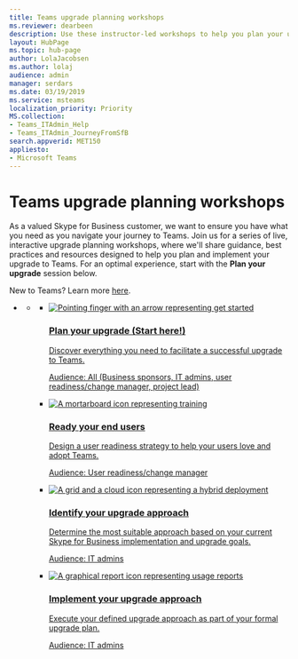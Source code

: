 ```yaml
---
title: Teams upgrade planning workshops
ms.reviewer: dearbeen
description: Use these instructor-led workshops to help you plan your upgrade to Microsoft Teams from Skype for Business.
layout: HubPage
ms.topic: hub-page
author: LolaJacobsen
ms.author: lolaj
audience: admin
manager: serdars
ms.date: 03/19/2019
ms.service: msteams
localization_priority: Priority
MS.collection: 
- Teams_ITAdmin_Help
- Teams_ITAdmin_JourneyFromSfB
search.appverid: MET150
appliesto: 
- Microsoft Teams
---
```

<div id="main" class="v2">
    <div class="container">
        <h1>Teams upgrade planning workshops</h1>
           <p>As a valued Skype for Business customer, we want to ensure you have what you need as you navigate your journey to Teams. Join us for a series of live, interactive upgrade planning workshops, where we'll share guidance, best practices and resources designed to help you plan and implement your upgrade to Teams. For an optimal experience, start with the <strong>Plan your upgrade</strong> session below.
            <p>New to Teams? Learn more <a href="http://docs.microsoft.com/microsoftteams/teams-overview">here</a>.
        <ul class="pivots">
            <li>
                <a href="#home" data-linktype="self-bookmark"></a>
                <ul id="home">
                    <li>
                        <a href="#home-all" data-linktype="self-bookmark"></a>
                        <ul id="home-all" class="panelContent cardsF cols cols2">        
    <li>
        <a href="https://microsoftteams.eventbuilder.com/PlanYourUpgrade"target="_blank">
        <div class="cardSize">
            <div class="cardPadding">
                <div class="card">
                    <div class="cardImageOuter">
                        <div class="cardImage">
                            <img src="https://docs.microsoft.com/en-us/office/media/icons/get-started-teams.svg" alt="Pointing finger with an arrow representing get started" />
                        </div>
                    </div>
                    <div class="cardText">
                        <h3>Plan your upgrade (Start here!)</h3>
                        <p>Discover everything you need to facilitate a successful upgrade to Teams.</p>
                        <p>Audience: All (Business sponsors, IT admins, user readiness/change manager, project lead)</p>
                    </div>
                </div>
            </div>
        </div>
        </a>
    </li>
    <li>
        <a href="https://microsoftteams.eventbuilder.com/UpgradeReadyUsers"target="_blank">
        <div class="cardSize">
            <div class="cardPadding">
                <div class="card">
                    <div class="cardImageOuter">
                        <div class="cardImage">
                            <img src="https://docs.microsoft.com/en-us/office/media/icons/education-tutorial-teams.svg" alt="A mortarboard icon representing training" />
                        </div>
                    </div>
                    <div class="cardText">
                        <h3>Ready your end users</h3>
                        <p>Design a user readiness strategy to help your users love and adopt Teams.</p>
                        <p>Audience: User readiness/change manager</p>
                    </div>
                </div>
            </div>
        </div>
        </a>
    </li>
    <li>
        <a href="https://microsoftteams.eventbuilder.com/UpgradeApproach"target="_blank">
        <div class="cardSize">
            <div class="cardPadding">
                <div class="card">
                    <div class="cardImageOuter">
                        <div class="cardImage">
                            <img src="https://docs.microsoft.com/en-us/office/media/icons/hybrid-teams.svg" alt="A grid and a cloud icon representing a hybrid deployment" />
                        </div>
                    </div>
                    <div class="cardText">
                        <h3>Identify your upgrade approach</h3>
                        <p>Determine the most suitable approach based on your current Skype for Business implementation and upgrade goals.</p>
                        <p>Audience: IT admins</p>
                    </div>
                </div>
            </div>
        </div>
        </a>
    </li>
    <li>
        <a href="https://microsoftteams.eventbuilder.com/UpgradeImplement"target="_blank">
        <div class="cardSize">
            <div class="cardPadding">
                <div class="card">
                    <div class="cardImageOuter">
                        <div class="cardImage">
                            <img src="https://docs.microsoft.com/en-us/office/media/icons/usage-report-teams.svg" alt="A graphical report icon representing usage reports" />
                        </div>
                    </div>
                    <div class="cardText">
                        <h3>Implement your upgrade approach</h3>
                        <p>Execute your defined upgrade approach as part of your formal upgrade plan.</p>
                        <p>Audience: IT admins</p>
                    </div>
                </div>
            </div>
        </div>
    </div>
    </div>
        </a>
    </li>
</ul>
